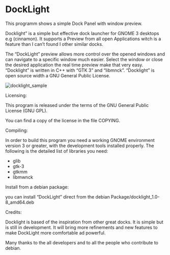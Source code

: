 # DockLight
This programm shows a simple Dock Panel with window preview.

Docklight” is a simple but effective dock launcher for GNOME 3 desktops e.g (cinnamon).
It supports a Preview from all open Applications witch is a feature than I can’t found I other similar docks.

The “DockLight” preview allows more control over the opened windows and can navigate to a specific window much easier.
Select the window or close the desired application the real time preview make that very easy.
“Docklight” is written in C++ with “GTK 3” and “libmnck”. “Docklight” is open source width a GNU General Public License.




![docklight_sample](https://cloud.githubusercontent.com/assets/9448387/19643317/e3d066ea-9a13-11e6-8971-96cf38752c97.jpg)

Licensing:

  This program is released under the terms of the GNU General Public
  License (GNU GPL).

  You can find a copy of the license in the file COPYING.
  
  
  Compiling:
  
  In order to build this program you need a working GNOME environment
  version 3 or greater, with the development tools installed properly.
  The following is the detailed list of libraries you need:
  
   - glib
   - gtk-3 
   - gtkmm
   - libmwnck
   
 Install from a debian package:
 
 you can install “DockLight” direct from the debian Package/docklight_1.0-8_amd64.deb
 
 Credits:

  Docklight is based of the inspiration from other great docks. It is simple but is still in   development. 
  It will  bring more refinements and  new features to make DockLight more comfortable ad powerful.


 Many thanks to the all developers and to all the people who contribute to debian.




